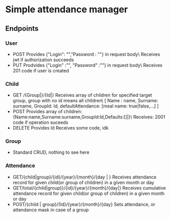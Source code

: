 # Simple attendance manager
## Endpoints
### User
- POST 
 Provides {"Login": "","Password : ""} in request body\\
 Receives jwt if authorization succeeds
- PUT
 Prodvides {"Login" :"", "Password" :""} in request body\\
 Receives 201 code if user is created
### Child
- GET /{Group|}/{Id|}
 Receives array of children for specified target group, group with no id means all children\\
 \[ Name : name, Surname: surname, GroupId: Id, defaultAttendance: \[meal name: true|false,...\] \]
- POST 
 Provides array of children: {Name:name,Surname:surname,GroupId:Id,Defaults:[]|}\\
 Receives: 2001 code if operation suceeds
- DELETE
 Provides Id
 Receives some code, idk
### Group
- Standard CRUD, nothing to see here 
### Attendance
- GET/{child|group}/{id}/{year}/{month}/{day | }
 Receives attendance record for given child(or group of children) in a given month or day
- GET/total/{child|group}}/{id}/{year}/{month}/{day|}
 Receives cumulative attendance record for given child(or group of children) in a given month or day
- POST/{child | group}/{Id}/{year}/{month}/{day}
 Sets attendance, or attendance mask in case of a group